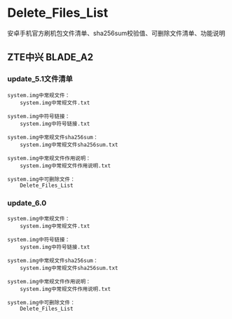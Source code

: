 # Delete_Files_List
安卓手机官方刷机包文件清单、sha256sum校验值、可删除文件清单、功能说明

## ZTE中兴 BLADE_A2

### update_5.1文件清单

    system.img中常规文件：
        system.img中常规文件.txt
        
    system.img中符号链接：
        system.img中符号链接.txt
        
    system.img中常规文件sha256sum：
        system.img中常规文件sha256sum.txt

    system.img中常规文件作用说明：
        system.img中常规文件作用说明.txt

    system.img中可删除文件：
        Delete_Files_List

### update_6.0

    system.img中常规文件：
        system.img中常规文件.txt
        
    system.img中符号链接：
        system.img中符号链接.txt
        
    system.img中常规文件sha256sum：
        system.img中常规文件sha256sum.txt

    system.img中常规文件作用说明：
        system.img中常规文件作用说明.txt

    system.img中可删除文件：
        Delete_Files_List
